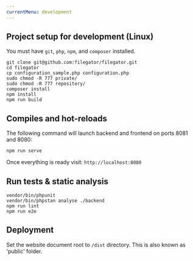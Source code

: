 ```yaml
---
currentMenu: development
---
```


## Project setup for development (Linux)

You must have `git`, `php`, `npm`, and `composer` installed.

```
git clone git@github.com:filegator/filegator.git
cd filegator
cp configuration_sample.php configuration.php
sudo chmod -R 777 private/
sudo chmod -R 777 repository/
composer install
npm install
npm run build
```

## Compiles and hot-reloads

The following command will launch backend and frontend on ports 8081 and 8080:

```
npm run serve
```
Once everything is ready visit: `http://localhost:8080`

## Run tests & static analysis

```
vendor/bin/phpunit
vendor/bin/phpstan analyse ./backend
npm run lint
npm run e2e
```

## Deployment

Set the website document root to `/dist` directory. This is also known as 'public' folder.

